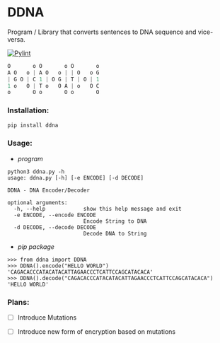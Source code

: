 # DDNA
Program / Library that converts sentences to DNA sequence and vice-versa.

[![Pylint](https://github.com/Aayush9029/DDNA/actions/workflows/pylint.yml/badge.svg)](https://github.com/Aayush9029/DDNA/actions/workflows/pylint.yml)
```js
O       o O       o O       o
A O   o | A O   o | | O   o G
| G O | C 1 | O G | T | O | 1
1 o   O | T o   O A | o   O C
o       O o       O o       O
```

### Installation:
```sh
pip install ddna
```


### Usage:

- *program*
```
python3 ddna.py -h    
usage: ddna.py [-h] [-e ENCODE] [-d DECODE]

DDNA - DNA Encoder/Decoder

optional arguments:
  -h, --help            show this help message and exit
  -e ENCODE, --encode ENCODE
                        Encode String to DNA
  -d DECODE, --decode DECODE
                        Decode DNA to String
```

- *pip package*
```
>>> from ddna import DDNA
>>> DDNA().encode("HELLO WORLD")
'CAGACACCCATACATACATTAGAACCCTCATTCCAGCATACACA'
>>> DDNA().decode("CAGACACCCATACATACATTAGAACCCTCATTCCAGCATACACA")
'HELLO WORLD'
```

### Plans:
- [ ] Introduce Mutations
- [ ] Introduce new form of encryption based on mutations

